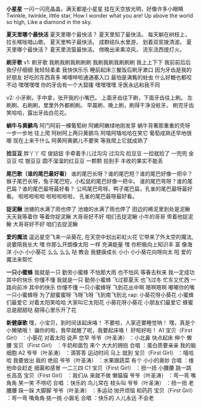 <b>小星星</b>
一闪一闪亮晶晶，满天都是小星星
挂在天空放光明，好像许多小眼睛
Twinkle, twinkle, little star,
How I wonder what you are!
Up above the world so high,
Like a diamond in the sky.

<b>夏天里哪个最快活</b>
夏天里哪个最快活？
夏天里知了最快活。
每天躺在树枝上，
拉长喉咙唱山歌。
夏天里鸭子最快活。
成群结队水里游，
划着双浆拨清波。
夏天里哪个最快活？
夏天里流萤最快活。
傍晚出来乘凉风，
流东流西提灯火。

<b>刷牙歌</b>
v1:
刷牙歌 我刷我刷我刷刷刷
我刷我刷我刷刷刷
我上上下下
我前前后后
我仔仔细细
我轻轻柔柔
我快快乐乐 睡前起床三餐饭后刷牙漱口
因为牙齿是我的好朋友
好吃的东西真多
唏哩哗啦通通塞入口
最怕是满觜的蛀虫
什么好糖也都咬不动
嘿嘿嘿嘿 你的牙齿有一个大窟窿
嘿嘿嘿嘿 牙医永远和我不同

v2:
小牙刷，手中拿，张开我的小嘴巴。
上面牙齿往下刷，下面牙齿往上刷。
左刷刷、右刷刷，里里外外都刷刷。
早晨刷、晚上刷，刷得干净没蛀牙。
刷完牙齿笑哈哈，露出牙齿白花花。

<b>蜗牛与黄鹂鸟</b>
阿门阿前一棵葡萄树
阿嫩阿嫩绿地刚发芽
蜗牛背著那重重的壳呀
一步一步地
往上爬
阿树阿上两只黄鹂鸟
阿嘻阿嘻哈哈在笑它
葡萄成熟还早地很哪
现在上来干什么
阿黄阿黄鹂儿不要笑
等我爬上它就成熟了

<b>拾豆豆</b>
胖丫丫 哎 俊妞妞
手牵着手儿过沟沟
过沟沟 拾豆豆
一拾就拾了 一兜兜
金豆豆 哎 银豆豆
圆不溜溜的红豆豆
一颗颗 拾到手
丰收的果实不能丢

<b>尾巴歌（谁的尾巴最好看）</b>
谁的尾巴长呀？谁的尾巴短？谁的尾巴好像一把伞？
猴子尾巴长呀，兔子尾巴短，小松鼠的尾巴好像一把伞。
谁的尾巴弯呀？谁的尾巴扁？谁的尾巴最呀最好看？
公鸡尾巴弯呀。鸭子尾巴扁，孔雀的尾巴最呀最好看。
啦啦啦啦啦 
啦啦啦啦啦，
孔雀的尾巴最呀最好看。

<b>捉泥鳅</b>
池塘的水满了雨也停了
池塘的水满了雨也停了
田边的稀泥里到处是泥鳅
天天我等着你
等着你捉泥鳅
大哥哥好不好
咱们去捉泥鳅
小牛的哥哥
带着他捉泥鳅
大哥哥好不好
咱们去捉泥鳅

<b>爱的魔法</b>
遥远星空飞来一朵葵花,
在天空中划出彩虹火花
它带来了外太空的魔法,
说要陪我长大
嘿 你那么开朗像太阳 一样 充满能量 
嘿 你积极向上知识丰 富 像海洋
小小 小小葵花 么么 么么 哒 
教会 我健康成长 
小小 小小葵花向呀向太 阳 
爱的魔法来帮忙 

<b>一只小蜜蜂</b>
我就是一只 勤劳小蜜蜂
不怕那大雨 也不怕风
等春去秋来 我一定成功
其中的快乐 你懂不懂
我就是一只 勤劳小蜜蜂
飞过那夏天 也飞过冬
忙东又忙西 一路向前冲
其中的快乐 你懂不懂
一只小蜜蜂呀 飞到花丛中啊
嗯啊嗯啊 嘟嘟你的嘴
一只小蜜蜂呀 为了甜蜜蜜呀
飞呀飞呀 飞到南飞到北 
rap:
小葵花呀小葵花  小蜜蜂们最爱它
对着太阳笑哈哈  大家叫它太阳花
小葵花呀小葵花 小朋友们最爱它
蜂蜜总是甜甜哒 甜得心里乐开了花

<b>新健康歌</b>
嘿，小宝贝，到时间该起床咯！
不要啦，人家还要睡觉呐！
嘿，真是个小懒猪哦！
骗你的啦，我早就醒了呢，我要起床咯！
好啦好啦！
A1
宝贝（First Girl） ：小葵花 对着太阳 说声 您早 
爷爷（叶圣涛） ：小北鼻 快点起床 伸个 懒腰 
宝贝（First Girl） ：牛奶和面包 来个 大大的拥抱 
合唱 ：蛋白质要亲亲 我的脑细胞 
A2
爷爷（叶圣涛） ：滴答答 运动时间 马上 就到 
宝贝（First Girl） ：嘻哈哈 我要放出 我的 绝招 
爷爷（叶圣涛） ：水果跟蔬菜 有个 小小的奥妙 
合唱 ：维他命会赶走 细菌和感冒 一二三四 
C1
宝贝（First Girl） ：扭一扭 小腰腰 跳一跳 长高高 
宝贝（First Girl） ：我们从 来就不做 懒猫猫 
爷爷（叶圣涛） ：弯一弯 嘴角角 笑一笑 不唠叨 
合唱 ：快乐的 鸟儿常在 枝头叫
爷爷（叶圣涛） ：扭一扭 老腰腰 跺一跺 大脚脚 
爷爷（叶圣涛） ：多运动 抛开烦恼 和药药 
宝贝（First Girl） ：弯一弯 嘴角角 挑一挑 小眉毛 
合唱 ：快乐的 人儿永远 不会老 

